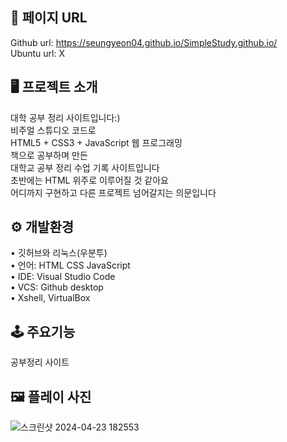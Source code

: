 ## 🔗 페이지 URL 
Github url: https://seungyeon04.github.io/SimpleStudy.github.io/  
Ubuntu url: X

## 🖥 프로젝트 소개 

대학 공부 정리 사이트입니다:)  
비주얼 스튜디오 코드로  
HTML5 + CSS3 + JavaScript 웹 프로그래밍  
책으로 공부하며 만든  
대학교 공부 정리 수업 기록 사이트입니다  
초반에는 HTML 위주로 이루어질 것 같아요  
어디까지 구현하고 다른 프로젝트 넘어갈지는 의문입니다  

## ⚙️ 개발환경  

• 깃허브와 리눅스(우분투)  
• 언어: HTML CSS JavaScript  
• IDE: Visual Studio Code  
• VCS: Github desktop   
• Xshell, VirtualBox  

## 🕹 주요기능  

공부정리 사이트 

## 🖼 플레이 사진
![스크린샷 2024-04-23 182553](https://github.com/SeungYeon04/SimpleStudy.github.io/assets/100332811/a9544177-f584-4958-89c0-4c57bbba7b08)  
